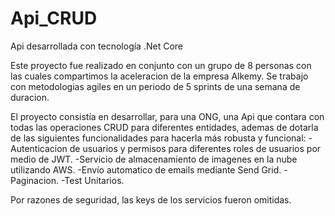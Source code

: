 # Api_CRUD
Api desarrollada con tecnología .Net Core

Este proyecto fue realizado en conjunto con un grupo de 8 personas con las cuales compartimos la aceleracion de la empresa Alkemy. 
Se trabajo con metodologias agiles en un periodo de 5 sprints de una semana de duracion.

El proyecto consistía en desarrollar, para una ONG, una Api que contara con todas las operaciones CRUD para diferentes entidades, ademas de dotarla
de las siguientes funcionalidades para hacerla más robusta y funcional:
-Autenticacion de usuarios y permisos para diferentes roles de usuarios por medio de JWT.
-Servicio de almacenamiento de imagenes en la nube utilizando AWS.
-Envío automatico de emails mediante Send Grid.
-Paginacion.
-Test Unitarios.

Por razones de seguridad, las keys de los servicios fueron omitidas.
